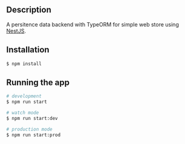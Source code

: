 

## Description

A persitence data backend with TypeORM for simple web store using [NestJS](https://github.com/nestjs/nest).


## Installation

```bash
$ npm install
```

## Running the app

```bash
# development
$ npm run start

# watch mode
$ npm run start:dev

# production mode
$ npm run start:prod
```

